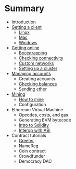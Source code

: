 # Summary

* [Introduction](README.md)
* [Getting a client](getting_a_client.md)
   * [Linux](installing_linux.md)
   * [Mac](installing_mac.md)
   * [Windows](installing_windows.md)
* [Getting online](getting_online.md)
   * [Bootstrapping](bootstrapping.md)
   * [Checking connectivity](checking_connectivity.md)
   * [Custom networks](custom_networks.md)
   * [Setting up a cluster](setting_up_a_cluster.md)
* [Managing accounts](managing_accounts.md)
   * Creating accounts
   * [Checking balances](checking_account_balances.md)
   * [Sending ether](sending_ether.md)
* [Mining](mining.md)
   * [How to mine](how_to_mine.md)
   * Configuration
* Ethereum Virtual Machine
   * Opcodes, costs, and gas
   * Generating EVM bytecode
   * [Intro to Solidity](intro_to_solidity.md)
   * [Interop with ABI](interop_with_abi.md)
* Contract tutorials
   * [Greeter](contract_greeter.md)
   * NameReg
   * Coin contract
   * Crowdfunder
   * Democracy DAO

